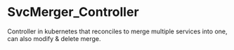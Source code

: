 # SvcMerger_Controller
Controller in kubernetes that reconciles to merge multiple services into one, can also modify &amp; delete merge.
